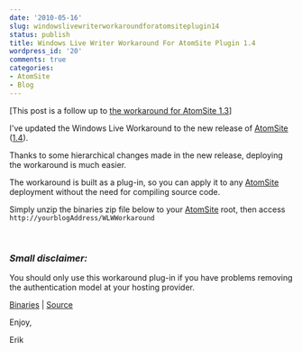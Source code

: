 ```yaml
---
date: '2010-05-16'
slug: windowslivewriterworkaroundforatomsiteplugin14
status: publish
title: Windows Live Writer Workaround For AtomSite Plugin 1.4
wordpress_id: '20'
comments: true
categories:
- AtomSite
- Blog
---
```


[This post is a follow up to [the workaround for AtomSite 1.3](http://erikzaadi.com/blog/2010/04/16/WindowsLiveWriterWorkaroundForAtomSite13.xhtml)]

I've updated the Windows Live Workaround to the new release of [AtomSite](http://atomsite.net) ([1.4](http://atomsite.net/info/Download.xhtml)).

Thanks to some hierarchical changes made in the new release, deploying the workaround is much easier.

The workaround is built as a plug-in, so you can apply it to any [AtomSite](http://atomsite.net) deployment without the need for compiling source code.

Simply unzip the binaries zip file below to your [AtomSite](http://atomsite.net) root, then access `http://yourblogAddress/WLWWorkaround`

 
### _Small disclaimer:_

You should only use this workaround plug-in if you have problems removing the authentication model at your hosting provider.

[Binaries](http://github.com/downloads/erikzaadi/AtomSitePlugins/WLWWorkaround.1.4.0.0.zip) | [Source](http://github.com/erikzaadi/AtomSitePlugins/tree/master/src/WLWWorkaround/)

Enjoy,

Erik
